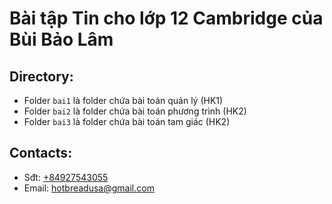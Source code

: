 # Bài tập Tin cho lớp 12 Cambridge của Bùi Bảo Lâm
## Directory:
* Folder `bai1` là folder chứa bài toán quản lý (HK1)
* Folder `bai2` là folder chứa bài toán phương trình (HK2)
* Folder `bai3` là folder chứa bài toán tam giác (HK2)

## Contacts: 
* Sđt: [+84927543055](tel:+84927543055)
* Email: hotbreadusa@gmail.com


